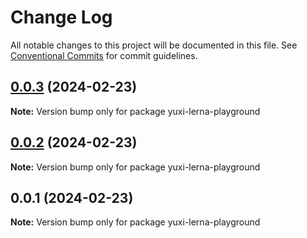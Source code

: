 # Change Log

All notable changes to this project will be documented in this file.
See [Conventional Commits](https://conventionalcommits.org) for commit guidelines.

## [0.0.3](https://github.com/yxwww/lerna-playground/compare/yuxi-lerna-playground@0.0.1...yuxi-lerna-playground@0.0.3) (2024-02-23)

**Note:** Version bump only for package yuxi-lerna-playground





## [0.0.2](https://github.com/yxwww/lerna-playground/compare/yuxi-lerna-playground@0.0.1...yuxi-lerna-playground@0.0.2) (2024-02-23)

**Note:** Version bump only for package yuxi-lerna-playground





## 0.0.1 (2024-02-23)

**Note:** Version bump only for package yuxi-lerna-playground
